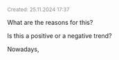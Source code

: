 <span style="font-size:12px; color:#888888;">Created: 25.11.2024 17:37</span>

What are the reasons for this?

Is this a positive or a negative trend?

Nowadays, 
